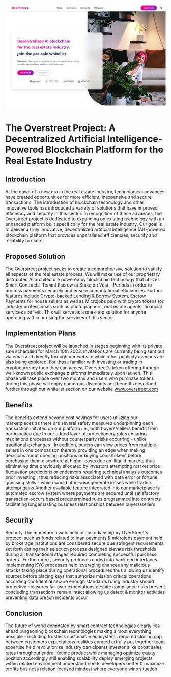 <img src="https://raw.githubusercontent.com/overstreet-ai/assets/main/ovestreet-screenshot.png" title="Overstreet website" />

# The Overstreet Project: A Decentralized Artificial Intelligence-Powered Blockchain Platform for the Real Estate Industry

## Introduction

At the dawn of a new era in the real estate industry, technological advances have created opportunities for more efficient, inexpensive and secure transactions. The introduction of blockchain technology and other innovative tools has introduced a variety of solutions that have improved efficiency and security in this sector. In recognition of these advances, the Overstreet project is dedicated to expanding on existing technology with an enhanced platform built specifically for the real estate industry. Our goal is to deliver a truly innovative, decentralized artificial intelligence (AI)-powered blockchain platform that provides unparalleled efficiencies, security and reliability to users. 

## Proposed Solution
The Overstreet project seeks to create a comprehensive solution to satisfy all aspects of the real estate process. We will make use of our proprietary distributed AI architecture powered by blockchain technology that utilizes Smart Contracts, Tenant Escrow at Stake on Vest – Periods in order to process payments securely and ensure computational efficiencies. Further features include Crypto-backed Lending & Borrow System, Escrow Payments for house sellers as well as Microjobs paid with crypto tokens for industry professionals such as photographers, real estate agents, financial services staff etc. This will serve as a one-stop solution for anyone operating within or using the services of this sector. 

##  Implementation Plans 
The Overstreet project will be launched in stages beginning with its private sale scheduled for March 10th 2023. Invitations are currently being sent out via email and directly through our website while other publicity avenues are also being explored. For those familiar with investing or trading in cryptocurrency then they can access Overstreet's token offering through well-known public exchange platforms immediately upon launch. This phase will take place over two months and users who purchase tokens during this phase will enjoy numerous discounts and benefits described further through our whitelist section on our website www.overstreet.com 

 ## Benefits  
The benefits extend beyond cost savings for users utilizing our marketplaces as there are several safety measures underpinning each transaction initiated on our platform i.e., both buyers/sellers benefit from participation due to our added layer of protectionary rules ensuring mediations processes without counterparty risks occurring - unlike traditional exchanges . In addition, buyers can view prices from multiple sellers in one comparison thereby providing an edge when making decisions about opening positions or buying coins/tokens before purchasing them elsewhere at higher costs due an illiquid markets thus eliminating time previously allocated by investors attempting market price fluctuation predictions or endeavors requiring technical analysis outcomes prior investing , thus reducing risks associated with data error or fortune guessing skills - which would otherwise generate losses while traders attempt gains  Another available feature integrated into our marketplace is automated escrow system where payments are secured until satisfactory transaction occurs based predetermined rules programmed into contracts facilitating longe﻿r lasting business relationships between buyers/sellers 

## Security

Security The monetary assets held in custodianship by OverStreet's protocol such as funds related to loan payments & microjobs payment held by brokerage institutions are considered secure due stringent requirements set forth during their selection process designed elevate risk thresholds during all transactional stages required completing successful purchase orders . Furthermore , security protocols coded into back end interfaces implementing KYC processes help leveraging chances any malicious attacks taking place during operational procedures thus allowing us identify sources before placing keys that authorize mission critical operations according confidential secure enough standards ruling industry should protective measures fail user expectations despite compliance risks present concluding transactions remain intact allowing us detect & monitor activities preventing data breach incidents occur

## Conclusion
 
The future of world dominated by smart contract technologies clearly lies ahead burgeoning blockchain technologies making almost everything possible - including trustless sustainable ecosystems required closing gap between customers expectations realities curated artfully put together team expertise help revolutionize industry participants investor alike boost sales rates throughout entire lifetime product while managing optimize equity position accordingly still enabling scalability deploy emerging projects within related environment understand needs developers better & maximize profits business relation focused mindest where everyone wins situation

